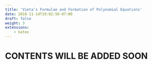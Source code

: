 ```yaml
---
title: 'Vieta’s Formulae and Formation of Polynomial Equations'
date: 2018-11-14T19:02:50-07:00
draft: false
weight: 3
extensions:
    - katex
---
```


<h1>CONTENTS WILL BE ADDED SOON</h1>